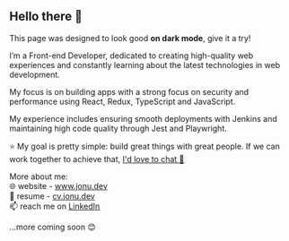 <h2>Hello there 👋</h2>

This page was designed to look good **on dark mode**, give it a try!

I’m a Front-end Developer, dedicated to creating high-quality web experiences and constantly learning about the latest technologies in web development.

My focus is on building apps with a strong focus on security and performance using React, Redux, TypeScript and JavaScript.

My experience includes ensuring smooth deployments with Jenkins and maintaining high code quality through Jest and Playwright.

⭐ My goal is pretty simple: build great things with great people. If we can work together to achieve that, <a href="mailto:ilie.ionut29@yahoo.com">I'd love to chat 👋 </a>

More about me:
</br>
🌐 website - <a href="https://www.jonu.dev" target="_blank">www.jonu.dev</a>
</br>
📄 resume - <a href="https://cv,jonu.dev" target="_blank">cv.jonu.dev</a>
</br>
📫 reach me on <a href="https://www.linkedin.com/in/ilieionut/" target="_blank">LinkedIn</a>


...more coming soon 😊

